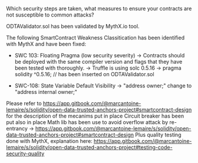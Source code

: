 Which security steps are taken, what measures to ensure your contracts are not susceptible to common attacks?

ODTAValidator.sol has been validated by MythX.io tool.

The following SmartContract Weakness Classitication has been identified with MythX and have been fixed:

- SWC 103: Floating Pragma (low security severity)
  -> Contracts should be deployed with the same compiler version and flags that they have been tested with thoroughly.
  -> Truffle is using solc 0.5.16
  -> pragma solidity ^0.5.16; // has been inserted on ODTAValidator.sol

- SWC-108: State Variable Default Visibility
    -> "address owner;" change to "address internal owner;"


Please refer to https://app.gitbook.com/@marcantoine-lemaire/s/solidity/open-data-trusted-anchors-project#smartcontract-design for the description of the mecanims put in place
Circuit breaker has been put also in place
Math lib has been use to avoid overflow attack by re-entrancy -> https://app.gitbook.com/@marcantoine-lemaire/s/solidity/open-data-trusted-anchors-project#smartcontract-design
Plus quality testing done with MythX, explanation here: https://app.gitbook.com/@marcantoine-lemaire/s/solidity/open-data-trusted-anchors-project#testing-code-security-quality

